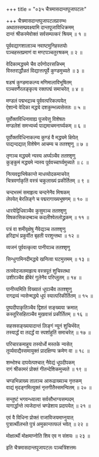 +++
title = "०३५ चैत्रमासदान्तपूजापटलः"

+++
चैत्रमासदान्तपूजापटलप्रारम्भः    
अथातस्सम्प्रवक्ष्यामि दान्तपूजाविधिक्रमम्  
दान्तं श्रीकरमेवोक्तं सर्वसम्पत्करं श्रियम् ॥ १ ॥


पूर्ववद्यागशालाञ्च नवाष्टमुनिहस्तयोः  
पञ्चहस्तप्रमाणं वा मण्टपञ्चतुरश्रकम् ॥ २ ॥


वेदिकामद्ध्यमे चैव दर्पणोदरसन्निभम्  
विस्तरार्द्धोन्नतं विद्यात्तत्पूर्वे कुण्डमुच्यते ॥ ३ ॥


षडश्रं कुण्डमाकल्प्य मणिमालाविभूषितम्  
पञ्चवर्णैरलङ्कृत्य रक्तपद्मं समाचरेत् ॥ ४ ॥


मण्डलं पद्मभद्रञ्च पूर्ववत्परिकल्पयेत्  
ऐशान्ये वेदिका मद्ध्ये दशकुम्भन्न्यसेत्ततः ॥ ५ ॥


पूर्वोक्तविधिनावाह्य पूजयेत्तु विशेषतः  
मण्डलेशं समभ्यर्च्य पाद्यमाचमनार्घ्यकम् ॥ ६ ॥


पूर्वोक्तविधिनाकल्प्य कुण्डं वै मद्ध्यमे क्षिपेत्  
पाद्यन्दद्यात् विशेषेण आचम्य च ततश्शृणु ॥ ७ ॥


तृणञ्च मद्ध्यमे न्यस्य अर्घ्यञ्चैव ततश्शृणु  
कुङ्कुमं मद्ध्यमे न्यस्य पूर्ववच्चार्घ्यमुच्यते ॥ ८ ॥


नित्यवद्वाभिषेकान्ते माधव्योदकमाचरेत्  
चित्रवर्णाकृतिं वस्त्रं चकुलाख्यं प्रकीर्तितम् ॥ ९ ॥


चन्दभस्मं समाहृत्य चन्दनेनैव मिश्रकम्  
लेपयेत् बेरलिङ्गे च पद्मरागाख्यभूषणम् ॥ १० ॥


धारयेद्विधिवञ्चैव कुसुमञ्च ततश्शृणु  
विषकासिकदम्बञ्च कदलीश्वेतलोद्ध्रकम् ॥ ११ ॥


पत्रं वा शमीवृक्षेषु नैवेद्यञ्च ततश्शृणु  
हरिद्राभं प्रकुर्वीत बृहती परशुन्तथा ॥ १२ ॥


व्यजनं पूर्ववत्कृत्वा पानीयञ्च ततश्शृणु  

सिन्धुगामिनदीमद्ध्ये खनित्वा घटमुत्तमम् ॥ १३ ॥


तत्स्वेदजलमाहृत्य वस्त्रपूतं शुचिस्तथा  
उशीरञ्चैव ह्रीबेरं गुलेनैव परिप्लुतम् ॥ १४ ॥


पानीय्यमिति विख्यातं धूपञ्चैव ततश्शृणु  
रागद्रव्यं न्यसेन्मद्ध्ये धूपं स्यात्परिकीर्तितम् ॥ १५ ॥


पुष्पदीपाकृतिञ्चैव द्विशतं सङ्ख्यया क्रमात्  
कस्तूरिसहितञ्चैव मुखवासं प्रकीर्तितम् ॥ १६ ॥


सहस्रसङ्ख्ययादान्तं लिङ्गं न्यूनं शुचिर्भवेत्  
तस्यार्द्धं वा तदर्द्धं वा स्पर्शाहुतिं समाचरेत् ॥ १७ ॥


परिचारकमाहूय तस्योर्ध्वे मस्तके न्यसेत्  
तूर्य्यवाद्यैस्समायुक्तं प्रादक्षिण्य क्रमेण वा ॥ १८ ॥


शम्भोश्च दापयेत्पश्चात् नैवेद्यं धूपदीपकम्  
रागं श्रीकामरं प्रोक्तं गीतन्देशिकमुच्यते ॥ १९ ॥


चण्डभिन्नाख्य तालञ्च आरूढाख्यञ्च नृत्तकम्  
वाद्यं मृदङ्गमित्युक्तं नृत्तगीतैस्समन्वितम् ॥ २० ॥


सन्तुष्टं भगवन्ध्यात्वा सर्वसौभाग्यसम्पदम्  
यागार्द्धान्ते त्यजेदान्तं चण्डेशाय प्रदापयेत् ॥ २१ ॥


एवं वै विधिना प्रोक्तं राजाविजयमाप्नुयात्  
पुत्रार्त्थीलभते पुत्रं अमुकान्तत्फलं भवेत् ॥ २२ ॥


मोक्षार्त्थी मोक्षमाप्नोति शिव एव न संशयः ॥ २३ ॥


इति चैत्रमासदान्तपूजापटलः पञ्चत्रिंशत्तमः  
